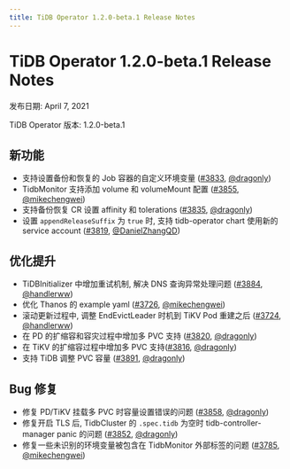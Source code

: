 ```yaml
---
title: TiDB Operator 1.2.0-beta.1 Release Notes
---
```


# TiDB Operator 1.2.0-beta.1 Release Notes

发布日期: April 7, 2021

TiDB Operator 版本: 1.2.0-beta.1

## 新功能

- 支持设置备份和恢复的 Job 容器的自定义环境变量 ([#3833](https://github.com/pingcap/tidb-operator/pull/3833), [@dragonly](https://github.com/dragonly))
- TidbMonitor 支持添加 volume 和 volumeMount 配置 ([#3855](https://github.com/pingcap/tidb-operator/pull/3855), [@mikechengwei](https://github.com/mikechengwei))
- 支持备份恢复 CR 设置 affinity 和 tolerations ([#3835](https://github.com/pingcap/tidb-operator/pull/3835), [@dragonly](https://github.com/dragonly))
- 设置 `appendReleaseSuffix` 为 `true` 时, 支持 tidb-operator chart 使用新的 service account ([#3819](https://github.com/pingcap/tidb-operator/pull/3819), [@DanielZhangQD](https://github.com/DanielZhangQD))

## 优化提升

- TiDBInitializer 中增加重试机制, 解决 DNS 查询异常处理问题 ([#3884](https://github.com/pingcap/tidb-operator/pull/3884), [@handlerww](https://github.com/handlerww))
- 优化 Thanos 的 example yaml ([#3726](https://github.com/pingcap/tidb-operator/pull/3726), [@mikechengwei](https://github.com/mikechengwei))
- 滚动更新过程中, 调整 EndEvictLeader 时机到 TiKV Pod 重建之后 ([#3724](https://github.com/pingcap/tidb-operator/pull/3724), [@handlerww](https://github.com/handlerww))
- 在 PD 的扩缩容和容灾过程中增加多 PVC 支持 ([#3820](https://github.com/pingcap/tidb-operator/pull/3820), [@dragonly](https://github.com/dragonly))
- 在 TiKV 的扩缩容过程中增加多 PVC 支持([#3816](https://github.com/pingcap/tidb-operator/pull/3816), [@dragonly](https://github.com/dragonly))
- 支持 TiDB 调整 PVC 容量 ([#3891](https://github.com/pingcap/tidb-operator/pull/3891), [@dragonly](https://github.com/dragonly))

## Bug 修复

- 修复 PD/TiKV 挂载多 PVC 时容量设置错误的问题 ([#3858](https://github.com/pingcap/tidb-operator/pull/3858), [@dragonly](https://github.com/dragonly))
- 修复开启 TLS 后, TidbCluster 的 `.spec.tidb` 为空时 tidb-controller-manager panic 的问题 ([#3852](https://github.com/pingcap/tidb-operator/pull/3852), [@dragonly](https://github.com/dragonly))
- 修复一些未识别的环境变量被包含在 TidbMonitor 外部标签的问题 ([#3785](https://github.com/pingcap/tidb-operator/pull/3785), [@mikechengwei](https://github.com/mikechengwei))

